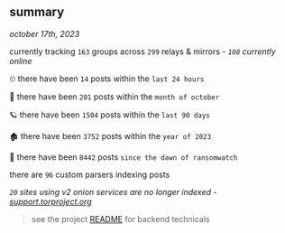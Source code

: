
## summary
_october 17th, 2023_

currently tracking `163` groups across `299` relays & mirrors - _`108` currently online_

⏲ there have been `14` posts within the `last 24 hours`

🦈 there have been `201` posts within the `month of october`

🪐 there have been `1504` posts within the `last 90 days`

🏚 there have been `3752` posts within the `year of 2023`

🦕 there have been `8442` posts `since the dawn of ransomwatch`

there are `96` custom parsers indexing posts

_`20` sites using v2 onion services are no longer indexed - [support.torproject.org](https://support.torproject.org/onionservices/v2-deprecation/)_

> see the project [README](https://github.com/joshhighet/ransomwatch#ransomwatch--) for backend technicals
